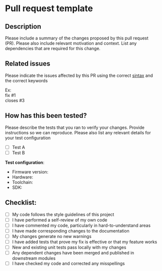 # Pull request template

## Description

Please include a summary of the changes proposed by this pull request (PR). Please also include relevant motivation and context. List any dependencies that are required for this change.


## Related issues

Please indicate the issues affected by this PR using the correct [sintax]([https://link-url-here.org](https://docs.github.com/en/issues/tracking-your-work-with-issues/linking-a-pull-request-to-an-issue)) and the correct keywords

Ex:  
fix #1  
closes #3

## How has this been tested?

Please describe the tests that you ran to verify your changes. Provide instructions so we can reproduce. Please also list any relevant details for your test configuration

- [ ] Test A
- [ ] Test B

**Test configuration**:
* Firmware version:
* Hardware:
* Toolchain:
* SDK:

## Checklist:

- [ ] My code follows the style guidelines of this project
- [ ] I have performed a self-review of my own code
- [ ] I have commented my code, particularly in hard-to-understand areas
- [ ] I have made corresponding changes to the documentation
- [ ] My changes generate no new warnings
- [ ] I have added tests that prove my fix is effective or that my feature works
- [ ] New and existing unit tests pass locally with my changes
- [ ] Any dependent changes have been merged and published in downstream modules
- [ ] I have checked my code and corrected any misspellings
